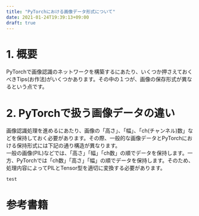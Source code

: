 ```yaml
---
title: "PyTorchにおける画像データ形式について"
date: 2021-01-24T19:39:13+09:00
draft: true
---
```


# 1. 概要
PyTorchで画像認識のネットワークを構築するにあたり、いくつか押さえておくべきTips(お作法)がいくつかあります。その中の１つが、画像の保存形式が異なるという点です。  

# 2. PyTorchで扱う画像データの違い
画像認識処理を進めるにあたり、画像の「高さ」、「幅」、「ch(チャンネル)数」などを保持しておく必要があります。その際、一般的な画像データとPyTorchにおける保持形式には下記の通り構造が異なります。  
一般の画像(PIL)などでは、「高さ」「幅」「ch数」の順でデータを保持します。一方、PyTorchでは「ch数」「高さ」「幅」の順でデータを保持します。そのため、処理内容によってPILとTensor型を適切に変換する必要があります。

```python
test
```

# 参考書籍



